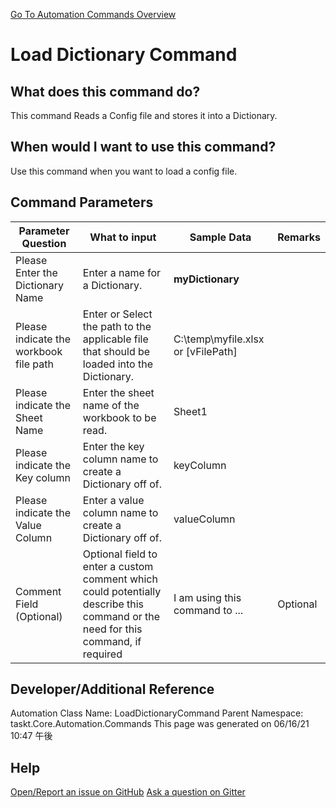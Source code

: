 <!--TITLE: Load Dictionary Command -->
<!-- SUBTITLE: a command in the Dictionary Commands group. -->
[Go To Automation Commands Overview](/automation-commands.md)


# Load Dictionary Command


## What does this command do?
This command Reads a Config file and stores it into a Dictionary.


## When would I want to use this command?
Use this command when you want to load a config file.


## Command Parameters
| Parameter Question   	| What to input  	|  Sample Data 	| Remarks  	|
| ---                    | ---               | ---           | ---       |
|Please Enter the Dictionary Name|Enter a name for a Dictionary.|**myDictionary**||
|Please indicate the workbook file path|Enter or Select the path to the applicable file that should be loaded into the Dictionary.|C:\temp\myfile.xlsx or [vFilePath]||
|Please indicate the Sheet Name|Enter the sheet name of the workbook to be read.|Sheet1||
|Please indicate the Key column|Enter the key column name to create a Dictionary off of.|keyColumn||
|Please indicate the Value Column|Enter a value column name to create a Dictionary off of.|valueColumn||
|Comment Field (Optional)|Optional field to enter a custom comment which could potentially describe this command or the need for this command, if required|I am using this command to ...|Optional|


## Developer/Additional Reference
Automation Class Name: LoadDictionaryCommand
Parent Namespace: taskt.Core.Automation.Commands
This page was generated on 06/16/21 10:47 午後


## Help
[Open/Report an issue on GitHub](https://github.com/saucepleez/taskt/issues/new)
[Ask a question on Gitter](https://gitter.im/taskt-rpa/Lobby)
